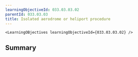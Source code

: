 ```yaml
---
learningObjectiveId: 033.03.03.02
parentId: 033.03.03
title: Isolated aerodrome or heliport procedure
---
```


```tsx eval
<LearningOBjectives learningObjectiveId={033.03.03.02} />
```

## Summary
